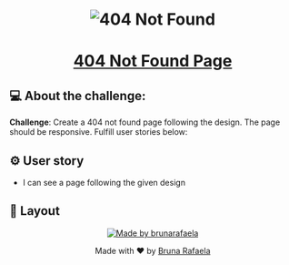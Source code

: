 <h1 align="center">
    <img alt="404 Not Found" title="404 Not Found" src="https://img44.pixhost.to/images/550/158990931_f683b93b-59c0-4374-bbdf-8f1c509ffbcd.png" />
</h1>


<h1 align="center"> 
	<a href="https://devchallenges.io/challenges/wBunSb7FPrIepJZAg0sY">404 Not Found Page</a>
</h1>

## 💻  About the challenge:

<strong>Challenge</strong>: Create a 404 not found page following the design. The page should be responsive. Fulfill user stories below:<br /> 

## ⚙️ User story
 - I can see a page following the given design
 
 
 ## 🎨 Layout
<p align="center">
<a href="https://www.figma.com/file/QeKWLNhB13zDjJzqR22TKE">
 <img alt="Made by brunarafaela" src="https://img44.pixhost.to/images/550/158992193_captura-de-tela-2020-08-19-a-s-06-02-23.png">
</a>
</p>

 <p align="center">Made with ❤️ by <a href="https://www.linkedin.com/in/brunarafaela/">Bruna Rafaela</a></p>
